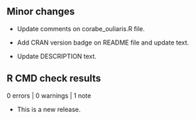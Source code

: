 ## Minor changes

- Update comments on corabe_ouliaris.R file.

- Add CRAN version badge on README file and update text.

- Update DESCRIPTION text.

## R CMD check results

0 errors \| 0 warnings \| 1 note

-   This is a new release.
